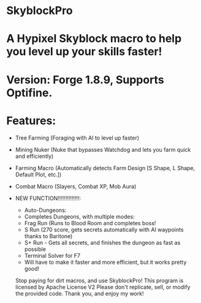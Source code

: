 # SkyblockPro
# A Hypixel Skyblock macro to help you level up your skills faster!
# Version: Forge 1.8.9, Supports Optifine.
# Features:

  - Tree Farming (Foraging with AI to level up faster)
  - Mining Nuker (Nuke that bypasses Watchdog and lets you farm quick and efficiently)
  - Farming Macro (Automatically detects Farm Design [S Shape, L Shape, Default Plot, etc.])
  - Combat Macro (Slayers, Combat XP, Mob Aura)
  - NEW FUNCTION!!!!!!!!!!!!!!:
      - Auto-Dungeons:
      -   Completes Dungeons, with multiple modes:
      -   Frag Run (Runs to Blood Room and completes boss!
      -   S Run (270 score, gets secrets automatically with AI waypoints thanks to Baritone)
      -   S+ Run - Gets all secrets, and finishes the dungeon as fast as possible
      -   Terminal Solver for F7
      -   Will have to make it faster and more efficient, but it works pretty good!
   
    Stop paying for dirt macros, and use SkyblockPro!
          This program is licensed by Apache License V2
        Please don't replicate, sell, or modify the provided code.
                    Thank you, and enjoy my work!
